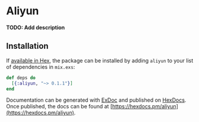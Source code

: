 # Aliyun

**TODO: Add description**

## Installation

If [available in Hex](https://hex.pm/docs/publish), the package can be installed
by adding `aliyun` to your list of dependencies in `mix.exs`:

```elixir
def deps do
  [{:aliyun, "~> 0.1.1"}]
end
```

Documentation can be generated with [ExDoc](https://github.com/elixir-lang/ex_doc)
and published on [HexDocs](https://hexdocs.pm). Once published, the docs can
be found at [https://hexdocs.pm/aliyun](https://hexdocs.pm/aliyun).

